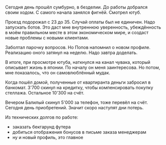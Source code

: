 Сегодня день прошёл сумбурно, в безделии. До работы добрался своим ходом. С самого начала занялся фигнёй. Смотрел ютуб.

Проезд подорожал с 23 до 35. Случай оплаты был не единичен. Надо запускать ботов. Это даст мне внутреннюю уверенность, убеждённость в моём правильном месте в этом экономическом мире, и создаст новые проблемы с новыми клиентами.

Заболтал парочку вопросов. Но Попов напомнил о новом профиле. Реализацию оного затянул на неделю. Надо завтра доделать.

В итоге, при просмотре ютуба, наткнулся на канал чувака, который описывает жизнь в японии. По началу он меня заинтересова. Но потом, мне показалось, что он самовлюблённый мудак.

Когда пошёл домой, полученные от квартиранта деньги забросил в банкомат. 3'700 скинул на кредитку, чтобы компенсировать покупку стеллажа. Остальное 10'300 на счёт.

Вечером Балилый скинул 5'000 за телефон, тоже перевёл на счёт. Сегодня день приобретений. Значит скоро наступят дни потерь.

Из технических долгов по работе:
  - заказать бекгарунд футера
  - добиться отображения бонусов в письме заказа менеджерам
  - ну и новый профиль, это главное